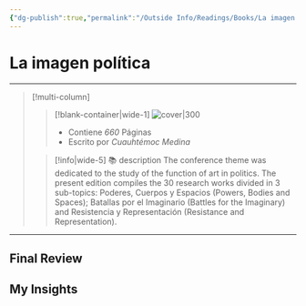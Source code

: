 ```yaml
---
{"dg-publish":true,"permalink":"/Outside Info/Readings/Books/La imagen política/","title":"La imagen política","updated":"2023-12-30T18:05:49.370-05:00"}
---
```



# La imagen política
- - -
> [!multi-column]
> 
> > [!blank-container|wide-1]
> >  ![cover|300](http://books.google.com/books/content?id=CTF4_TYWX58C&printsec=frontcover&img=1&zoom=1&edge=curl&source=gbs_api)
> >- Contiene *660* Páginas
> >- Escrito por *Cuauhtémoc Medina*
> 
> > [!info|wide-5] 📚 description
> > The conference theme was dedicated to the study of the function of art in politics. The present edition compiles the 30 research works divided in 3 sub-topics: Poderes, Cuerpos y Espacios (Powers, Bodies and Spaces); Batallas por el Imaginario (Battles for the Imaginary) and Resistencia y Representación (Resistance and Representation).
> 

- - -

## Final Review

## My Insights